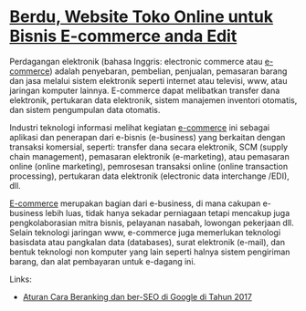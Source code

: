 # [Berdu, Website Toko Online untuk Bisnis E-commerce anda Edit](https://berdu.id)

Perdagangan elektronik (bahasa Inggris: electronic commerce atau [e-commerce](https://berdu.id)) adalah penyebaran, pembelian, penjualan, pemasaran barang dan jasa melalui sistem elektronik seperti internet atau televisi, www, atau jaringan komputer lainnya. E-commerce dapat melibatkan transfer dana elektronik, pertukaran data elektronik, sistem manajemen inventori otomatis, dan sistem pengumpulan data otomatis.

Industri teknologi informasi melihat kegiatan [e-commerce](https://berdu.id) ini sebagai aplikasi dan penerapan dari e-bisnis (e-business) yang berkaitan dengan transaksi komersial, seperti: transfer dana secara elektronik, SCM (supply chain management), pemasaran elektronik (e-marketing), atau pemasaran online (online marketing), pemrosesan transaksi online (online transaction processing), pertukaran data elektronik (electronic data interchange /EDI), dll.

[E-commerce](https://berdu.id) merupakan bagian dari e-business, di mana cakupan e-business lebih luas, tidak hanya sekadar perniagaan tetapi mencakup juga pengkolaborasian mitra bisnis, pelayanan nasabah, lowongan pekerjaan dll. Selain teknologi jaringan www, e-commerce juga memerlukan teknologi basisdata atau pangkalan data (databases), surat elektronik (e-mail), dan bentuk teknologi non komputer yang lain seperti halnya sistem pengiriman barang, dan alat pembayaran untuk e-dagang ini.

Links:
- [Aturan Cara Beranking dan ber-SEO di Google di Tahun 2017](https://github.com/berdu/toko-eccomerce-online/blob/master/aturan-cara-beranking-dan-ber-SEO-di-Google-di-Tahun-2017.md)
